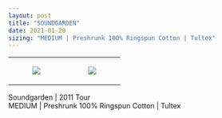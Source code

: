 ```yaml
---
layout: post
title: "SOUNDGARDEN"
date: 2021-01-28
sizing: "MEDIUM | Preshrunk 100% Ringspun Cotton | Tultex"
---
```




<table style="width:100%;"><tr><td style="vertical-align:top;">
      <figure class="tmblr-full" data-orig-height="2048" data-orig-width="1365" data-orig-src="https://concertshirts.netlify.app/shirts/0321/0321-01.jpg"><img src="https://64.media.tumblr.com/2da04bae1298397b782ecd7fd1219f60/affc46be5f1ef619-c5/s540x810/855bb55b36b7d93df51be73328c7e7acce383484.jpg" data-orig-height="2048" data-orig-width="1365" data-orig-src="https://concertshirts.netlify.app/shirts/0321/0321-01.jpg"/></figure></td>
    <td style="vertical-align:top;">
      <figure class="tmblr-full" data-orig-height="2048" data-orig-width="1365" data-orig-src="https://concertshirts.netlify.app/shirts/0321/0321-02.jpg"><img src="https://64.media.tumblr.com/d5e12829c444259314d4add9e60bf5d1/affc46be5f1ef619-11/s540x810/607f132f6bee2f1dff4ee4be5984a05efc129b29.jpg" data-orig-height="2048" data-orig-width="1365" data-orig-src="https://concertshirts.netlify.app/shirts/0321/0321-02.jpg"/></figure></td>
  </tr></table><p>
  Soundgarden | 2011 Tour<br/>MEDIUM | Preshrunk 100% Ringspun Cotton | Tultex
</p>
